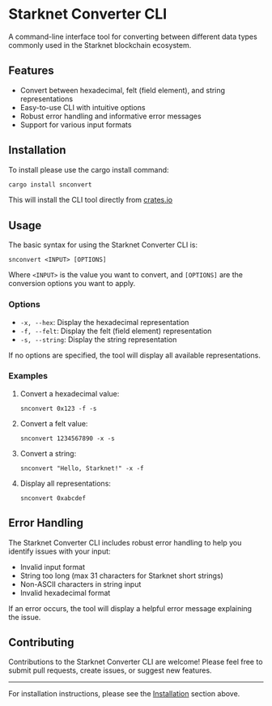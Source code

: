 # Starknet Converter CLI

A command-line interface tool for converting between different data types commonly used in the Starknet blockchain ecosystem.

## Features

- Convert between hexadecimal, felt (field element), and string representations
- Easy-to-use CLI with intuitive options
- Robust error handling and informative error messages
- Support for various input formats

## Installation

To install please use the cargo install command:

```bash
cargo install snconvert
```

This will install the CLI tool directly from [crates.io](https://crates.io/crates/snconvert)

## Usage

The basic syntax for using the Starknet Converter CLI is:

```
snconvert <INPUT> [OPTIONS]
```

Where `<INPUT>` is the value you want to convert, and `[OPTIONS]` are the conversion options you want to apply.

### Options

- `-x, --hex`: Display the hexadecimal representation
- `-f, --felt`: Display the felt (field element) representation
- `-s, --string`: Display the string representation

If no options are specified, the tool will display all available representations.

### Examples

1. Convert a hexadecimal value:

   ```
   snconvert 0x123 -f -s
   ```

2. Convert a felt value:

   ```
   snconvert 1234567890 -x -s
   ```

3. Convert a string:

   ```
   snconvert "Hello, Starknet!" -x -f
   ```

4. Display all representations:
   ```
   snconvert 0xabcdef
   ```

## Error Handling

The Starknet Converter CLI includes robust error handling to help you identify issues with your input:

- Invalid input format
- String too long (max 31 characters for Starknet short strings)
- Non-ASCII characters in string input
- Invalid hexadecimal format

If an error occurs, the tool will display a helpful error message explaining the issue.

## Contributing

Contributions to the Starknet Converter CLI are welcome! Please feel free to submit pull requests, create issues, or suggest new features.

---

For installation instructions, please see the [Installation](#installation) section above.
